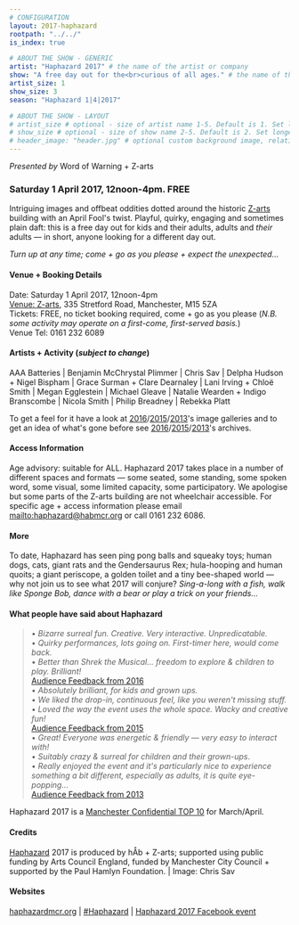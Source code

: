 ```yaml
---
# CONFIGURATION
layout: 2017-haphazard
rootpath: "../../"
is_index: true

# ABOUT THE SHOW - GENERIC
artist: "Haphazard 2017" # the name of the artist or company
show: "A free day out for the<br>curious of all ages." # the name of the show
artist_size: 1
show_size: 3
season: "Haphazard 1|4|2017" 

# ABOUT THE SHOW - LAYOUT
# artist_size # optional - size of artist name 1-5. Default is 1. Set longer names to lower values
# show_size # optional - size of show name 2-5. Default is 2. Set longer names to lower values
# header_image: "header.jpg" # optional custom background image, relative to current page
---
```

*Presented by* Word of Warning + Z-arts          
         
### Saturday 1 April 2017, 12noon-4pm. FREE             
Intriguing images and offbeat oddities dotted around the historic <a href="http://www.z-arts.org/events/haphazard-2017" target="_blank">Z-arts</a> building with an April Fool's twist. Playful, quirky, engaging and sometimes plain daft: this is a free day out for kids and their adults, adults and *their* adults — in short, anyone looking for a different day out.          
        
*Turn up at any time; come + go as you please + expect the unexpected…*        
        
#### Venue + Booking Details
Date: Saturday 1 April 2017, 12noon-4pm    
<a href="http://www.z-arts.org/about-us/getting-here" target="_blank">Venue: Z-arts</a>, 335 Stretford Road, Manchester, M15 5ZA        
Tickets: FREE, no ticket booking required, come + go as you please (*N.B. some activity may operate on a first-come, first-served basis.*)         
Venue Tel: 0161 232 6089            
        
#### Artists + Activity (*subject to change*)        
AAA Batteries | Benjamin McChrystal Plimmer | Chris Sav | Delpha Hudson + Nigel Bispham | Grace Surman + Clare Dearnaley | Lani Irving + Chloë Smith | Megan Egglestein | Michael Gleave | Natalie Wearden + Indigo Branscombe | Nicola Smith | Philip Breadney | Rebekka Platt        
        
To get a feel for it have a look at [2016](/galleries/2016-haphazard)/[2015](/galleries/2015-haphazard)/[2013](/galleries/2013-haphazard)'s image galleries and to get an idea of what's gone before see [2016](/archive/2016-haphazard)/[2015](/archive/2015-haphazard)/[2013](/archive/2013-spring/haphazard)'s archives.        
        
#### Access Information            
Age advisory: suitable for ALL. Haphazard 2017 takes place in a number of different spaces and formats — some seated, some standing, some spoken word, some visual, some limited capacity, some participatory. We apologise but some parts of the Z-arts building are not wheelchair accessible. For specific age + access information please email <mailto:haphazard@habmcr.org> or call 0161 232 6086.        
        
#### More        
To date, Haphazard has seen ping pong balls and squeaky toys; human dogs, cats, giant rats and the Gendersaurus Rex; hula-hooping and human quoits; a giant periscope, a golden toilet and a tiny bee-shaped world — why not join us to see what 2017 will conjure? *Sing-a-long with a fish, walk like Sponge Bob, dance with a bear or play a trick on your friends…*           
             
#### What people have said about Haphazard        
>• *Bizarre surreal fun. Creative. Very interactive. Unpredicatable.*<br>• *Quirky performances, lots going on. First-timer here, would come back.*<br>• *Better than Shrek the Musical… freedom to explore & children to play. Brilliant!*<br>[Audience Feedback from 2016](/archive/2016-haphazard)        
>• *Absolutely brilliant, for kids and grown ups.*<br>• *We liked the drop-in, continuous feel, like you weren't missing stuff.*<br>• *Loved the way the event uses the whole space. Wacky and creative fun!*<br>[Audience Feedback from 2015](/archive/2015-haphazard)         
>• *Great! Everyone was energetic & friendly — very easy to interact with!*<br>• *Suitably crazy & surreal for children and their grown-ups*.<br>• *Really enjoyed the event and it's particularly nice to experience something a bit different, especially as adults, it is quite eye-popping…*<br>[Audience Feedback from 2013](/archive/2013-spring/haphazard)         
         
Haphazard 2017 is a <a href="http://www.manchesterconfidential.co.uk/entertainment-and-sport/events-and-listings/top-10-theatre-comedy-in-march-april-2017" target="_blank">Manchester Confidential TOP 10</a> for March/April.           
          
#### Credits         
[Haphazard](/hab/haphazard) 2017 is produced by hÅb + Z-arts; supported using public funding by Arts Council England, funded by Manchester City Council + supported by the Paul Hamlyn Foundation. | Image: Chris Sav        

#### Websites        
<a href="http://haphazardmcr.org" target="_blank">haphazardmcr.org</a> | <a href="http://twitter.com/hashtag/Haphazard" target="_blank">#Haphazard</a> | <a href="http://facebook.com/events/274998376255183" target="_blank">Haphazard 2017 Facebook event</a>
